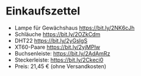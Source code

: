 # Einkaufszettel
- Lampe für Gewächshaus https://bit.ly/2NK6cJh
- Schläuche https://bit.ly/2OZkCdm
- DHT22 https://bit.ly/2yGsIgS
- XT60-Paare https://bit.ly/2yjMPlw
- Buchsenleiste: https://bit.ly/2AdAmRz
- Steckerleiste: https://bit.ly/2Ckeci0
- Preis: 21,45 € (ohne Versandkosten)
